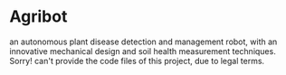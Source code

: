 # Agribot
 an autonomous plant disease detection and management robot, with an innovative mechanical design and soil health measurement techniques. Sorry! can't provide the code files of this project, due to legal terms.
